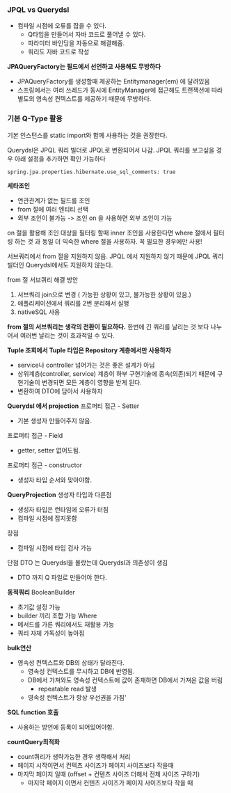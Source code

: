 
### JPQL vs Querydsl

- 컴파일 시점에 오류를 잡을 수 있다.
    - Q타입을 만들어서 자바 코드로 풀어낼 수 있다.
    - 파라미터 바인딩을 자동으로 해결해줌.
    - 쿼리도 자바 코드로 작성


**JPAQueryFactory는 필드에서 선언하고 사용해도 무방하다**
- JPAQueryFactory를 생성할때 제공하는 Entitymanager(em) 에 달려있음
- 스프링에서는 여러 쓰레드가 동시에 EntityManager에 접근해도 트랜잭션에 따라 별도의 영속성 컨텍스트를 제공하기 때문에 무방하다.



### 기본 Q-Type 활용

기본 인스턴스를 static import와 함께 사용하는 것을 권장한다.

Querydsl은 JPQL 쿼리 빌더로 JPQL로 변환되어서 나감.
JPQL 쿼리를 보고싶을 경우 아래 설정을 추가하면 확인 가능하다

```
spring.jpa.properties.hibernate.use_sql_comments: true
```


**세타조인**
- 연관관계가 없는 필드를 조인
- from 절에 여러 엔티티 선택
- 외부 조인이 불가능 -> 조인 on 을 사용하면 외부 조인이 가능


on 절을 활용해 조인 대상을 필터링 할때 inner 조인을 사용한다면 where 절에서 필터링 하는 것 과 동일
더 익숙한 where 절을 사용하자.
꼭 필요한 경우에만 사용!


서브쿼리에서 from 절을 지원하지 않음.
JPQL 에서 지원하지 않기 때문에 JPQL 쿼리 빌더인 Querydsl에서도 지원하지 않는다.

from 절 서브쿼리 해결 방안
1. 서브쿼리 join으로 변경 ( 가능한 상황이 있고, 불가능한 상황이 있음.)
2. 애플리케이션에서 쿼리를 2번 분리해서 실행
3. nativeSQL 사용

**from 절의 서브쿼리는 생각의 전환이 필요하다.**
한번에 긴 쿼리를 날리는 것 보다
나누어서 여러번 날리는 것이 효과적일 수 있다.


**Tuple 조회에서 Tuple 타입은 Repository 계층에서만 사용하자**
- service나 controller 넘어가는 것은 좋은 설계가 아님
- 상위계층(controller, service) 계층이 하부 구현기술에 종속(의존)되기 때문에 구현기술이 변경되면 모든 계층이 영향을 받게 된다.
- 변환하여 DTO에 담아서 사용하자



**Querydsl 에서 projection**
프로퍼티 접근 - Setter
- 기본 생성자 만들어주지 않음.

프로퍼티 접근 - Field
- getter, setter 없어도됨.

프로퍼티 접근 - constructor
- 생성자 타입 순서와 맞아야함.


**QueryProjection**
생성자 타입과 다른점
- 생성자 타입은 런타임에 오류가 터짐
- 컴파일 시점에 잡지못함

장점
- 컴파일 시점에 타입 검사 가능

단점
DTO 는 Querydsl을 몰랐는데 Querydsl과 의존성이 생김
- DTO 까지 Q 파일로 만들어야 한다.


**동적쿼리**
BooleanBuilder
- 초기값 설정 가능
- builder 끼리 조합 가능
  Where
- 메서드를 가른 쿼리에서도 재활용 가능
- 쿼리 자체 가독성이 높아짐


**bulk연산**
- 영속성 컨텍스트와 DB의 상태가 달라진다.
    - 영속성 컨텍스트를 무시하고 DB에 반영됨.
    - DB에서 가져와도 영속성 컨텍스트에 값이 존재하면 DB에서 가져온 값을 버림
        - repeatable read 발생
    - 영속성 컨텍스트가 항상 우선권을 가짐'


**SQL function 호출**
- 사용하는 방언에 등록이 되어있어야함.



**countQuery최적화**
- count쿼리가 생략가능한 경우 생략해서 처리
- 페이지 시작이면서 컨텍츠 사이즈가 페이지 사이즈보다 작을때
- 마지막 페이지 일때 (offset + 컨텐츠 사이즈 더해서 전체 사이즈 구하기)
    - 마지막 페이지 이면서 컨텐츠 사이즈가 페이지 사이즈보다 작을 때

